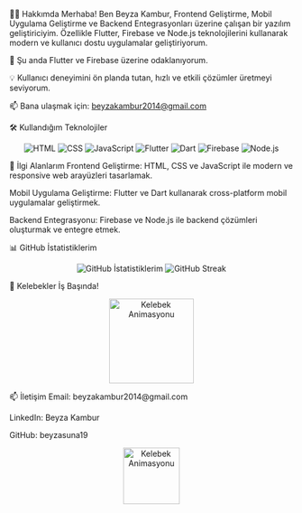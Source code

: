 
🧑‍💻 Hakkımda
Merhaba! Ben Beyza Kambur, Frontend Geliştirme, Mobil Uygulama Geliştirme ve Backend Entegrasyonları üzerine çalışan bir yazılım geliştiriciyim. Özellikle Flutter, Firebase ve Node.js teknolojilerini kullanarak modern ve kullanıcı dostu uygulamalar geliştiriyorum.

🌱 Şu anda Flutter ve Firebase üzerine odaklanıyorum.

💡 Kullanıcı deneyimini ön planda tutan, hızlı ve etkili çözümler üretmeyi seviyorum.

📫 Bana ulaşmak için: beyzakambur2014@gmail.com

🛠️ Kullandığım Teknolojiler
<p align="center"> <img src="https://img.shields.io/badge/-HTML-E34F26?style=for-the-badge&logo=html5&logoColor=white" alt="HTML"/> <img src="https://img.shields.io/badge/-CSS-1572B6?style=for-the-badge&logo=css3&logoColor=white" alt="CSS"/> <img src="https://img.shields.io/badge/-JavaScript-F7DF1E?style=for-the-badge&logo=javascript&logoColor=black" alt="JavaScript"/> <img src="https://img.shields.io/badge/-Flutter-02569B?style=for-the-badge&logo=flutter&logoColor=white" alt="Flutter"/> <img src="https://img.shields.io/badge/-Dart-0175C2?style=for-the-badge&logo=dart&logoColor=white" alt="Dart"/> <img src="https://img.shields.io/badge/-Firebase-FFCA28?style=for-the-badge&logo=firebase&logoColor=black" alt="Firebase"/> <img src="https://img.shields.io/badge/-Node.js-339933?style=for-the-badge&logo=node.js&logoColor=white" alt="Node.js"/> </p>
🌟 İlgi Alanlarım
Frontend Geliştirme: HTML, CSS ve JavaScript ile modern ve responsive web arayüzleri tasarlamak.

Mobil Uygulama Geliştirme: Flutter ve Dart kullanarak cross-platform mobil uygulamalar geliştirmek.

Backend Entegrasyonu: Firebase ve Node.js ile backend çözümleri oluşturmak ve entegre etmek.

📊 GitHub İstatistiklerim
<p align="center"> <img src="https://github-readme-stats.vercel.app/api?username=beyzasuna19&show_icons=true&theme=radical" alt="GitHub İstatistiklerim"/> <img src="https://github-readme-streak-stats.herokuapp.com/?user=beyzasuna19&theme=radical" alt="GitHub Streak"/> </p>
🦋 Kelebekler İş Başında!
<p align="center"> <img src="https://media.giphy.com/media/3o7TKsQ8gqVr5Yk5y8/giphy.gif" alt="Kelebek Animasyonu" width="150"/> </p>
📫 İletişim
Email: beyzakambur2014@gmail.com

LinkedIn: Beyza Kambur

GitHub: beyzasuna19

<p align="center"> <img src="https://media.giphy.com/media/3o7TKsQ8gqVr5Yk5y8/giphy.gif" alt="Kelebek Animasyonu" width="100"/> </p>
